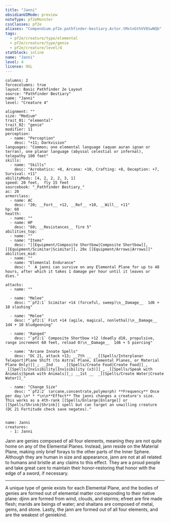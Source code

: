 ```yaml
---
title: "Janni"
obsidianUIMode: preview
noteType: pf2eMonster
cssClasses: pf2e
aliases: "Compendium.pf2e.pathfinder-bestiary.Actor.tMxtnGthVV01wNQb" 
tags:
  - pf2e/creature/type/elemental
  - pf2e/creature/type/genie
  - pf2e/creature/level/4
statblock: inline
name: "Janni"
level: 4
license: OGL
---
```


```statblock
columns: 2
forcecolumns: true
layout: Basic Pathfinder 2e Layout
source: "Pathfinder Bestiary"
name: "Janni"
level: "Creature 4"

alignment: ""
size: "Medium"
trait_01: "elemental"
trait_02: "genie"
modifier: 11
perception:
  - name: "Perception"
    desc: "+11; Darkvision"
languages: "Common; one elemental language (aquan auran ignan or terran), one planar language (abyssal celestial or infernal), telepathy 100 feet"
skills:
  - name: "Skills"
    desc: "Acrobatics: +8, Arcana: +10, Crafting: +8, Deception: +7, Survival: +11"
abilityMods: [4, 2, 2, 2, 3, 1]
speed: 20 feet,  fly 15 feet
sourcebook: "_Pathfinder Bestiary_"
ac: 20
armorclass:
  - name: AC
    desc: "20; __Fort__ +12, __Ref__ +10, __Will__ +11"
hp: 60
health:
  - name: ""
  - name: HP
    desc: "60; __Resistances__ fire 5"
abilities_top:
  - name: ""
  - name: "Items"
    desc: "[[Equipment/Composite Shortbow|Composite Shortbow]], [[Equipment/Scimitar|Scimitar]], 20x [[Equipment/Arrows|Arrows]]"
abilities_mid:
  - name: ""
  - name: "Elemental Endurance"
    desc: "  A janni can survive on any Elemental Plane for up to 48 hours, after which it takes 1 damage per hour until it leaves or dies."

attacks:
  - name: ""

  - name: "Melee"
    desc: "`pf2:1` Scimitar +14 (forceful, sweep)\n__Damage__  1d6 + 10 slashing"

  - name: "Melee"
    desc: "`pf2:1` Fist +14 (agile, magical, nonlethal)\n__Damage__  1d4 + 10 bludgeoning"

  - name: "Ranged"
    desc: "`pf2:1` Composite Shortbow +12 (deadly d10, propulsive, range increment 60 feet, reload 0)\n__Damage__  1d6 + 5 piercing"

  - name: "Arcane Innate Spells"
    desc: "DC 21, attack +13; __7th __  _[[Spells/Interplanar Teleport|Plane Shift (to Astral Plane, Elemental Planes, or Material Plane Only)]]_; __2nd __  _[[Spells/Create Food|Create Food]]_, _[[Spells/Invisibility|Invisibility (x3)]]_, _[[Spells/Speak with Animals|Speak with Animals]]_; __1st __  _[[Spells/Create Water|Create Water]]_"

  - name: "Change Size"
    desc: "`pf2:2` (arcane,concentrate,polymorph) **Frequency** Once per day.\n* * *\n\n**Effect** The janni changes a creature's size. This works as a 4th-rank [[Spells/Enlarge|Enlarge]] or [[Spells/Shrink|Shrink]] spell but can target an unwilling creature (DC 21 Fortitude check save negates)."
 
```

```encounter-table
name: Janni
creatures:
  - 1: Janni
```



Jann are genies composed of all four elements, meaning they are not quite home on any of the Elemental Planes. Instead, jann reside on the Material Plane, making only brief forays to the other parts of the Inner Sphere. Although they are human in size and appearance, jann are not at all related to humans and bristle at any claims to this effect. They are a proud people and take great care to maintain their honor-restoring that honor with the edge of a sword, if necessary.

* * *

A unique type of genie exists for each Elemental Plane, and the bodies of genies are formed out of elemental matter corresponding to their native plane: djinn are formed from wind, clouds, and storms; efreet are fire made flesh; marids are beings of water; and shaitans are composed of metal, gems, and stone. Lastly, the jann are formed out of all four elements, and are the weakest of geniekind.
